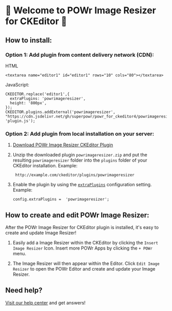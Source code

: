 # 🎉 Welcome to POWr Image Resizer for CKEditor 🎉

## How to install:

### Option 1: Add plugin from content delivery network (CDN):
HTML

    <textarea name="editor1" id="editor1" rows="10" cols="80"></textarea>

JavaScript:

    CKEDITOR.replace('editor1',{
      extraPlugins: 'powrimageresizer',
      height: '800px',
    });
    CKEDITOR.plugins.addExternal('powrimageresizer', "https://cdn.jsdelivr.net/gh/superpowr/powr_for_ckeditor4/powrimageresizer/", 'plugin.js');

### Option 2: Add plugin from local installation on your server:
1.  [Download POWr Image Resizer CKEditor Plugin](https://cdn.jsdelivr.net/gh/superpowr/powr_for_ckeditor4/powrimageresizer/powrimageresizer.zip)
2. Unzip the downloaded plugin  `powrimageresizer.zip`  and put the resulting `powrimageresizer` folder into the  `plugins`  folder of your CKEditor installation. Example:

	    http://example.com/ckeditor/plugins/powrimageresizer

3.  Enable the plugin by using the  [`extraPlugins`](https://ckeditor.com/docs/ckeditor4/latest/api/CKEDITOR_config.html#cfg-extraPlugins)  configuration setting. Example:

	    config.extraPlugins =  'powrimageresizer';



## How to create and edit POWr Image Resizer:

After the POWr Image Resizer for CKEditor plugin is installed, it's easy to create and update Image Resizer!

1. Easily add a Image Resizer within the CKEditor by clicking the `Insert Image Resizer` Icon. Insert more POWr Apps by clicking the `+ POWr` menu.

2. The Image Resizer will then appear within the Editor. Click `Edit Image Resizer` to open the POWr Editor and create and update your Image Resizer.

## Need help?
[Visit our help center](https://www.powr.io/knowledge-base) and get answers!
